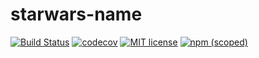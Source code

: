 # starwars-name
[![Build Status](https://travis-ci.org/Lrodlima/starwars-name.svg?branch=master)](https://travis-ci.org/Lrodlima/starwars-name)
[![codecov](https://codecov.io/gh/Lrodlima/starwars-name/branch/master/graph/badge.svg?style=flat-square)](https://codecov.io/gh/Lrodlima/starwars-name)
[![MIT license](https://img.shields.io/github/license/mashape/apistatus.svg?style=flat-square)]()
[![npm (scoped)](https://img.shields.io/npm/v/@cycle/core.svg)]()
